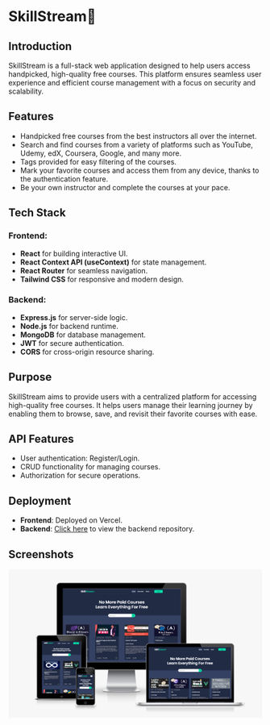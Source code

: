 # SkillStream🏫

## Introduction
SkillStream is a full-stack web application designed to help users access handpicked, high-quality free courses. This platform ensures seamless user experience and efficient course management with a focus on security and scalability.

## Features

- Handpicked free courses from the best instructors all over the internet.
- Search and find courses from a variety of platforms such as YouTube, Udemy, edX, Coursera, Google, and many more.
- Tags provided for easy filtering of the courses.
- Mark your favorite courses and access them from any device, thanks to the authentication feature.
- Be your own instructor and complete the courses at your pace.

## Tech Stack

### Frontend:

- **React** for building interactive UI.
- **React Context API (useContext)** for state management.
- **React Router** for seamless navigation.
- **Tailwind CSS** for responsive and modern design.

### Backend:

- **Express.js** for server-side logic.
- **Node.js** for backend runtime.
- **MongoDB** for database management.
- **JWT** for secure authentication.
- **CORS** for cross-origin resource sharing.

## Purpose

SkillStream aims to provide users with a centralized platform for accessing high-quality free courses. It helps users manage their learning journey by enabling them to browse, save, and revisit their favorite courses with ease.

## API Features

- User authentication: Register/Login.
- CRUD functionality for managing courses.
- Authorization for secure operations.

## Deployment

- **Frontend**: Deployed on Vercel.
- **Backend**: [Click here](https://github.com/ronit044/SkillStream-Backend) to view the backend repository.

## Screenshots

![Responsive View](./readMeAssets/responsive-view.png)

